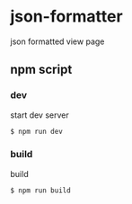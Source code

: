 # json-formatter

json formatted view page

## npm script

### dev

start dev server

```bash
$ npm run dev
```

### build

build

```bash
$ npm run build
```
